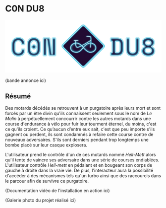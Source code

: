 # C0N DU8

![Titre C0NDU8](./medias/images/titre_c0ndu8.png)

(bande annonce ici)

## Résumé
Des motards décédés se retrouvent à un purgatoire après leurs mort et sont forcés par un être divin qu'ils connaissent seulement sous le nom de *Le Malin* à perpétuellement concourrir contre les autres motards dans une course d'endurance à vélo pour fuir leur tourment éternel, du moins, c'est ce qu'ils croient. Ce qu’aucun d’entre eux sait, c'est que peu importe s'ils gagnent ou perdent, ils sont condamnés à refaire cette course contre de nouveaux adversaires. S'ils sont derniers pendant trop longtemps une bombe placé sur leur casque explosera.  

L'utilisateur prend le contrôle d'un de ces motards nommé *Hell-Mett* alors qu'il tente de vaincre ses adversaire dans une série de courses endiablées. L'utilisateur contrôle *Hell-mett* en pédalant et en bougeant son corps de gauche à droite dans la vraie vie. De plus, l'interacteur aura la possibilité d'accéder à des mécanismes tels qu'un turbo ainsi que des raccourcis dans le parcour afin de survivre ce purgatoire.

(Documentation vidéo de l'installation en action ici)

(Galerie photo du projet réalisé ici)
